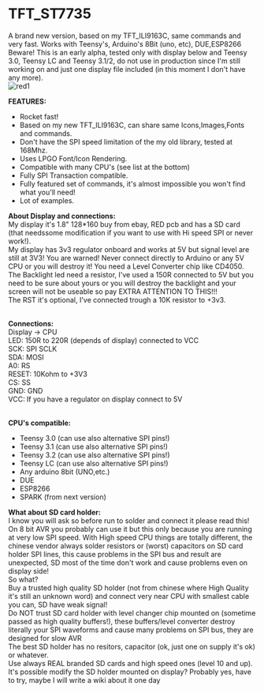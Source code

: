 # TFT_ST7735
A brand new version, based on my TFT_ILI9163C, same commands and very fast. Works with Teensy's, Arduino's 8Bit (uno, etc), DUE,ESP8266<br>
Beware! This is an early alpha, tested only with display below and Teensy 3.0, Teensy LC and Teensy 3.1/2, do not use in production since I'm still working on and just one display file included (in this moment I don't have any more).<br>
![red1](https://github.com/sumotoy/TFT_ST7735/blob/docs/Images/redpcb1.jpg)<br>

<b>FEATURES:</b><br>
- Rocket fast!
- Based on my new TFT_ILI9163C, can share same Icons,Images,Fonts and commands.
- Don't have the SPI speed limitation of the my old library, tested at 168Mhz.
- Uses LPGO Font/Icon Rendering.
- Compatible with many CPU's (see list at the bottom)
- Fully SPI Transaction compatible.
- Fully featured set of commands, it's almost impossible you won't find what you'll need!
- Lot of examples.<br>

<b>About Display and connections:</b><br>
My display it's 1.8" 128*160 buy from ebay, RED pcb and has a SD card (that needssome modification if you want to use with Hi speed SPI or never work!).<br>
My display has 3v3 regulator onboard and works at 5V but signal level are still at 3V3! You are warned! Never connect directly to Arduino or any 5V CPU or you will destroy it! You need a Level Converter chip like CD4050.<br>
The Backlight led need a resistor, I've used a 150R connected to 5V but you need to be sure about yours or you will destroy the backlight and your screen will not be useable so pay EXTRA ATTENTION TO THIS!!!<br>
The RST it's optional, I've connected trough a 10K resistor to +3v3.<br><br>

<b>Connections:</b><br>
Display -> CPU<br>
LED: 150R to 220R (depends of display) connected to VCC<br>
SCK: SPI SCLK<br>
SDA: MOSI<br>
A0: RS<br>
RESET: 10Kohm to +3V3<br>
CS: SS<br>
GND: GND<br>
VCC: If you have a regulator on display connect to 5V<br><br>

<b>CPU's compatible:</b><br>
- Teensy 3.0 (can use also alternative SPI pins!)
- Teensy 3.1 (can use also alternative SPI pins!)
- Teensy 3.2 (can use also alternative SPI pins!)
- Teensy LC (can use also alternative SPI pins!)
- Any arduino 8bit (UNO,etc.)
- DUE
- ESP8266
- SPARK (from next version)<br>

<b>What about SD card holder:</b><br>
I know you will ask so before run to solder and connect it please read this!<br>
On 8 bit AVR you probably can use it but this only because you are running at very low SPI speed. With High speed CPU things are totally different, the chinese vendor always solder resistors or (worst) capacitors on SD card holder SPI lines, this cause problems in the SPI bus and result are unexpected, SD most of the time don't work and cause problems even on display side!<br>
So what?<br>
Buy a trusted high quality SD holder (not from chinese where High Quality it's still an unknown word) and connect very near CPU with smallest cable you can, SD have weak signal!<br>
Do NOT trust SD card holder with level changer chip mounted on (sometime passed as high quality buffers!), these buffers/level converter destroy literally your SPI waveforms and cause many problems on SPI bus, they are designed for slow AVR<br>
The best SD holder has no resitors, capacitor (ok, just one on supply it's ok) or whatever.<br>
Use always REAL branded SD cards and high speed ones (level 10 and up).<br>
It's possible modify the SD holder mounted on display? Probably yes, have to try, maybe I will write a wiki about it one day<br>
